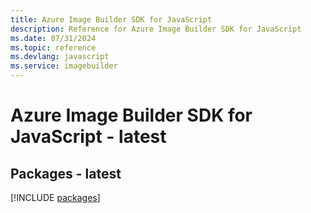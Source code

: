 ```yaml
---
title: Azure Image Builder SDK for JavaScript
description: Reference for Azure Image Builder SDK for JavaScript
ms.date: 07/31/2024
ms.topic: reference
ms.devlang: javascript
ms.service: imagebuilder
---
```

# Azure Image Builder SDK for JavaScript - latest
## Packages - latest
[!INCLUDE [packages](image-builder-index.md)]